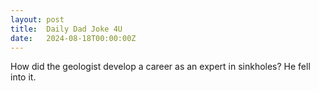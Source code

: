 ```yaml
---
layout: post
title:  Daily Dad Joke 4U
date:   2024-08-18T00:00:00Z
---
```

How did the geologist develop a career as an expert in sinkholes? He fell into it.
